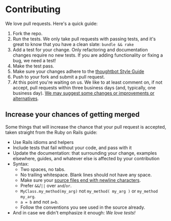 # Contributing

We love pull requests. Here's a quick guide:

1. Fork the repo.
2. Run the tests. We only take pull requests with passing tests, and it's great
   to know that you have a clean slate: `bundle && rake`
3. Add a test for your change. Only refactoring and documentation changes
   require no new tests. If you are adding functionality or fixing a bug, we need
   a test!
4. Make the test pass.
5. Make sure your changes adhere to the [thoughtbot Style
   Guide](https://github.com/thoughtbot/guides/tree/master/style)
6. Push to your fork and submit a pull request.
7. At this point you're waiting on us. We like to at least comment on, if not
   accept, pull requests within three business days (and, typically, one business
   day). [We may suggest some changes or improvements or
   alternatives](https://github.com/thoughtbot/guides/tree/master/code-review).

## Increase your chances of getting merged

Some things that will increase the chance that your pull request is accepted,
taken straight from the Ruby on Rails guide:

* Use Rails idioms and helpers
* Include tests that fail without your code, and pass with it
* Update the documentation: that surrounding your change, examples elsewhere,
  guides, and whatever else is affected by your contribution
* Syntax:
    * Two spaces, no tabs.
    * No trailing whitespace. Blank lines should not have any space.
    * Make sure your [source files end with newline
      characters](http://stackoverflow.com/questions/729692/why-should-files-end-with-a-newline#answer-729725).
    * Prefer `&&`/`||`  over `and`/`or`.
    * `MyClass.my_method(my_arg)` not `my_method( my_arg )` or
      `my_method my_arg`.
    * `a = b` and not `a=b`.
    * Follow the conventions you see used in the source already.
* And in case we didn't emphasize it enough: *We love tests!*
